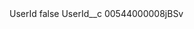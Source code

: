 <?xml version="1.0" encoding="UTF-8"?>
<CustomMetadata xmlns="http://soap.sforce.com/2006/04/metadata" xmlns:xsi="http://www.w3.org/2001/XMLSchema-instance" xmlns:xsd="http://www.w3.org/2001/XMLSchema">
    <label>UserId</label>
    <protected>false</protected>
    <values>
        <field>UserId__c</field>
        <value xsi:type="xsd:string">00544000008jBSv</value>
    </values>
</CustomMetadata>
